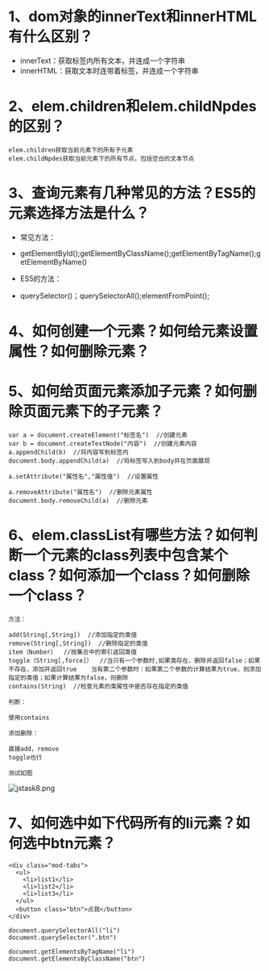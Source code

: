 # 1、dom对象的innerText和innerHTML有什么区别？

- innerText：获取标签内所有文本，并连成一个字符串
- innerHTML：获取文本时连带着标签，并连成一个字符串

# 2、elem.children和elem.childNpdes的区别？

```
elem.children获取当前元素下的所有子元素
elem.childNpdes获取当前元素下的所有节点，包括空白的文本节点
```

# 3、查询元素有几种常见的方法？ES5的元素选择方法是什么？

- 常见方法：
- getElementById();getElementByClassName();getElementByTagName();getElementByName()

- ES5的方法：
- querySelector()；querySelectorAll();elementFromPoint();

# 4、如何创建一个元素？如何给元素设置属性？如何删除元素？
# 5、如何给页面元素添加子元素？如何删除页面元素下的子元素？

```
var a = document.createElement("标签名")  //创建元素
var b = document.createTextNode("内容")  //创建元素内容
a.appendChild(b)  //将内容写到标签内
document.body.appendChild(a)  //将标签写入到body并在页面展现

a.setAttribute("属性名","属性值")  //设置属性

a.removeAttribute("属性名")  //删除元素属性
document.body.removeChild(a)  //删除元素

```

# 6、elem.classList有哪些方法？如何判断一个元素的class列表中包含某个class？如何添加一个class？如何删除一个class？

```
方法：

add(String[,String])  //添加指定的类值
remove(String[,String])  //删除指定的类值
item（Number）  //按集合中的索引返回类值
toggle（String[,force]）  //当只有一个参数时,如果类存在，删除并返回false；如果不存在，添加并返回true    当有第二个参数时：如果第二个参数的计算结果为true，则添加指定的类值；如果计算结果为false，则删除
contains(String)  //检查元素的类属性中是否存在指定的类值

判断：

使用contains

添加删除：

直接add，remove
toggle也行

测试如图
```
![jstask8.png](http://upload-images.jianshu.io/upload_images/5430411-02c239746613912b.png?imageMogr2/auto-orient/strip%7CimageView2/2/w/1240)


# 7、如何选中如下代码所有的li元素？如何选中btn元素？
```
<div class="mod-tabs">
  <ul>
    <li>list1</li>
    <li>list2</li>
    <li>list3</li>
  </ul>
  <button class="btn">点我</button>
</div>
```

```
document.querySelectorAll("li")
document.querySelector(".btn")

document.getElementsByTagName("li")
document.getElementsByClassName("btn")
```